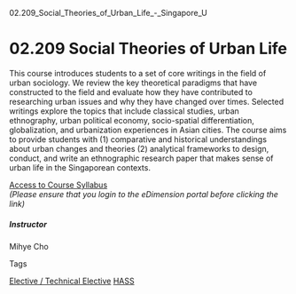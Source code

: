 02.209_Social_Theories_of_Urban_Life_-_Singapore_U



02.209 Social Theories of Urban Life
====================================

This course introduces students to a set of core writings in the field of urban sociology. We review the key theoretical paradigms that have constructed to the field and evaluate how they have contributed to researching urban issues and why they have changed over times. Selected writings explore the topics that include classical studies, urban ethnography, urban political economy, socio-spatial differentiation, globalization, and urbanization experiences in Asian cities. The course aims to provide students with (1) comparative and historical understandings about urban changes and theories (2) analytical frameworks to design, conduct, and write an ethnographic research paper that makes sense of urban life in the Singaporean contexts.

[Access to Course Syllabus](https://edimension.sutd.edu.sg/bbcswebdav/pid-58934-dt-content-rid-509077_1/courses/1630-HASS-Main/02.209%20Social%20Theories%20of%20Urban%20Life.pdf)  
*(Please ensure that you login to the eDimension portal before clicking the link)*

##### **Instructor**

Mihye Cho

Tags

[Elective / Technical Elective](/education/undergraduate/courses/?course-type=853)
[HASS](/education/undergraduate/courses/?pillar-cluster=56)

